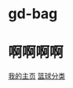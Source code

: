 # gd-bag
# 啊啊啊啊
[我的主页](https://www.baidu.com/)
[篮球分类](https://github.com/czydfj/gd-bag/blob/master/papers/07-篮球分类.pdf)
